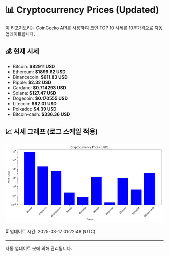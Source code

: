 
# 📊 Cryptocurrency Prices (Updated)

이 리포지토리는 CoinGecko API를 사용하여 코인 TOP 10 시세를 10분가격으로 자동 업데이트합니다.

## 💰 현재 시세
- Bitcoin: **$82911 USD**
- Ethereum: **$1899.62 USD**
- Binancecoin: **$611.83 USD**
- Ripple: **$2.32 USD**
- Cardano: **$0.714293 USD**
- Solana: **$127.47 USD**
- Dogecoin: **$0.170555 USD**
- Litecoin: **$92.01 USD**
- Polkadot: **$4.39 USD**
- Bitcoin-cash: **$336.36 USD**

## 📈 시세 그래프 (로그 스케일 적용)
![Crypto Prices](crypto_prices.png)

⏳ 업데이트 시간: 2025-03-17 01:22:48 (UTC)

---
자동 업데이트 봇에 의해 관리됩니다.
